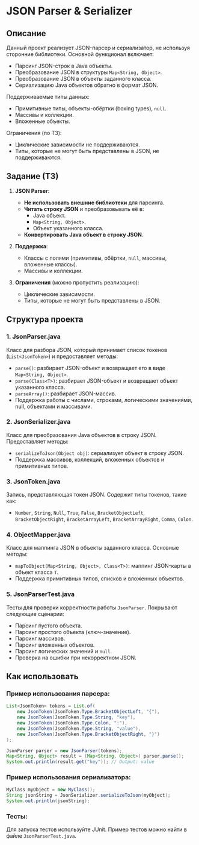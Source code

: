 # JSON Parser & Serializer

## Описание

Данный проект реализует JSON-парсер и сериализатор, не используя сторонние библиотеки. Основной функционал включает:

- Парсинг JSON-строк в Java объекты.
- Преобразование JSON в структуры `Map<String, Object>`.
- Преобразование JSON в объекты заданного класса.
- Сериализацию Java объектов обратно в формат JSON.

Поддерживаемые типы данных:
- Примитивные типы, объекты-обёртки (boxing types), `null`.
- Массивы и коллекции.
- Вложенные объекты.

Ограничения (по ТЗ):
- Циклические зависимости не поддерживаются.
- Типы, которые не могут быть представлены в JSON, не поддерживаются.

## Задание (ТЗ)

1. **JSON Parser**:
   - **Не использовать внешние библиотеки** для парсинга.
   - **Читать строку JSON** и преобразовывать её в:
     - Java объект.
     - `Map<String, Object>`.
     - Объект указанного класса.
   - **Конвертировать Java объект в строку JSON**.

2. **Поддержка**:
   - Классы с полями (примитивы, обёртки, `null`, массивы, вложенные классы).
   - Массивы и коллекции.

3. **Ограничения** (можно пропустить реализацию):
   - Циклические зависимости.
   - Типы, которые не могут быть представлены в JSON.

## Структура проекта

### 1. **JsonParser.java**

Класс для разбора JSON, который принимает список токенов (`List<JsonToken>`) и предоставляет методы:

- `parse()`: разбирает JSON-объект и возвращает его в виде `Map<String, Object>`.
- `parse(Class<T>)`: разбирает JSON-объект и возвращает объект указанного класса.
- `parseArray()`: разбирает JSON-массив.
- Поддержка работы с числами, строками, логическими значениями, null, объектами и массивами.

### 2. **JsonSerializer.java**

Класс для преобразования Java объектов в строку JSON. Предоставляет методы:

- `serializeToJson(Object obj)`: сериализует объект в строку JSON.
- Поддержка массивов, коллекций, вложенных объектов и примитивных типов.

### 3. **JsonToken.java**

Запись, представляющая токен JSON. Содержит типы токенов, такие как:

- `Number`, `String`, `Null`, `True`, `False`, `BracketObjectLeft`, `BracketObjectRight`, `BracketArrayLeft`, `BracketArrayRight`, `Comma`, `Colon`.

### 4. **ObjectMapper.java**

Класс для маппинга JSON в объекты заданного класса. Основные методы:

- `mapToObject(Map<String, Object>, Class<T>)`: маппинг JSON-карты в объект класса `T`.
- Поддержка примитивных типов, списков и вложенных объектов.

### 5. **JsonParserTest.java**

Тесты для проверки корректности работы `JsonParser`. Покрывают следующие сценарии:

- Парсинг пустого объекта.
- Парсинг простого объекта (ключ-значение).
- Парсинг массивов.
- Парсинг вложенных объектов.
- Парсинг логических значений и `null`.
- Проверка на ошибки при некорректном JSON.

## Как использовать

### Пример использования парсера:

```java
List<JsonToken> tokens = List.of(
    new JsonToken(JsonToken.Type.BracketObjectLeft, "{"),
    new JsonToken(JsonToken.Type.String, "key"),
    new JsonToken(JsonToken.Type.Colon, ":"),
    new JsonToken(JsonToken.Type.String, "value"),
    new JsonToken(JsonToken.Type.BracketObjectRight, "}")
);

JsonParser parser = new JsonParser(tokens);
Map<String, Object> result = (Map<String, Object>) parser.parse();
System.out.println(result.get("key")); // Output: value
```
### Пример использования сериализатора:
```java
MyClass myObject = new MyClass();
String jsonString = JsonSerializer.serializeToJson(myObject);
System.out.println(jsonString);
```
### Тесты:
Для запуска тестов используйте JUnit. Пример тестов можно найти в файле `JsonParserTest.java`.
